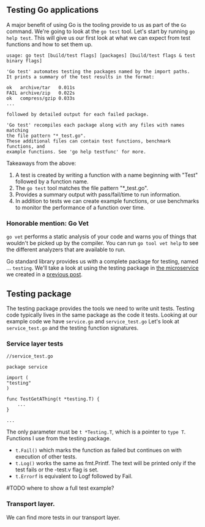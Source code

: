 ## Testing Go applications

A major benefit of using Go is the tooling provide to us as part of the `Go` command. We're going to look at the `go test` tool.
Let's start by running `go help test`. This will give us our first look at what we can expect from test functions and how to set them up.

```
usage: go test [build/test flags] [packages] [build/test flags & test binary flags]

'Go test' automates testing the packages named by the import paths.
It prints a summary of the test results in the format:

ok   archive/tar   0.011s
FAIL archive/zip   0.022s
ok   compress/gzip 0.033s
...

followed by detailed output for each failed package.

'Go test' recompiles each package along with any files with names matching
the file pattern "*_test.go".
These additional files can contain test functions, benchmark functions, and
example functions. See 'go help testfunc' for more.

```
Takeaways from the above:

1. A test is created by writing a function with a name beginning with "Test" followed by a function name.
2. The `go test` tool matches the file pattern "*_test.go".
3. Provides a summary output with pass/fail/time to run information.
4. In addition to tests we can create example functions, or use benchmarks to monitor the performance of a function over time.


### Honorable mention: Go Vet
`go vet` performs a static analysis of your code and warns you of things that wouldn't be picked up by the compiler. You can run `go tool vet help` to see the different analyzers that are available to run.


Go standard library provides us with a complete package for testing, named ... `testing`. We'll take a look at using the testing package in [the microservice]() we created in a [previous post]().



## Testing package
The testing package provides the tools we need to write unit tests. Testing code typically lives in the same package as the code it tests. Looking at our example code we have `service.go` and `service_test.go`
Let's look at `service_test.go` and the testing function signatures.

### Service layer tests
```
//service_test.go

package service

import (
"testing"
)

func TestGetAThing(t *testing.T) {
    ...
}

...

```

The only parameter must be `t *Testing.T`, which is a pointer to `type T`. Functions I use from the testing package.
- `t.Fail()` which marks the function as failed but continues on with execution of other tests.
- `t.Log()` works the same as fmt.Printf. The text will be printed only if the test fails or the -test.v flag is set.
- `t.Errorf` is equivalent to Logf followed by Fail.


#TODO where to show a full test example?

### Transport layer.
We can find more tests in our transport layer. 

